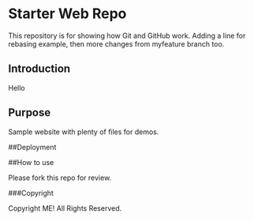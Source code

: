 # Starter Web Repo

This repository is for showing how Git and GitHub work. Adding a line for rebasing example, then more changes from myfeature branch too. 

## Introduction

Hello

## Purpose

Sample website with plenty of files for demos.

##Deployment


##How to use

Please fork this repo for review.

###Copyright

Copyright ME! All Rights Reserved.